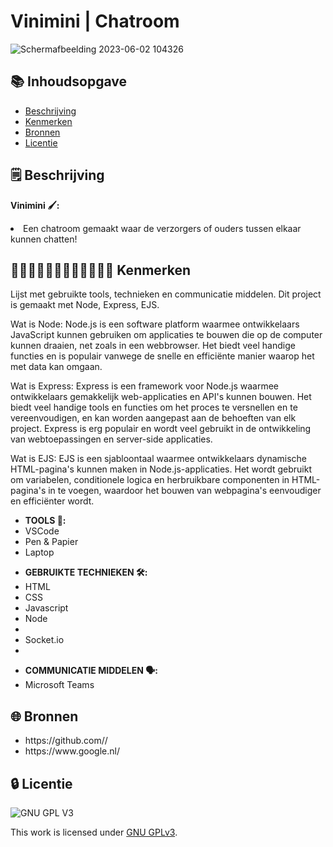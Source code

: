 
# Vinimini | Chatroom

![Schermafbeelding 2023-06-02 104326](https://github.com/iBadr49/connecting-people-realtime-web-app/assets/112856683/b41b55ed-02c8-45d6-ac24-31479b003d0f)



## 📚 Inhoudsopgave

* [Beschrijving](#beschrijving)
* [Kenmerken](#kenmerken)
* [Bronnen](#bronnen)
* [Licentie](#licentie)

## 🗒️ Beschrijving
<strong>Vinimini 🖌️:</strong>

<li>Een chatroom gemaakt waar de verzorgers of ouders tussen elkaar kunnen chatten!</li>
</ul>

## 👩🏼‍💻👩🏾‍💻👨🏻‍💻👨🏼‍💻 Kenmerken

Lijst met gebruikte tools, technieken en communicatie middelen.
Dit project is gemaakt met Node, Express, EJS.

Wat is Node:
Node.js is een software platform waarmee ontwikkelaars JavaScript kunnen gebruiken om applicaties te bouwen die op de computer kunnen draaien, net zoals in een webbrowser. Het biedt veel handige functies en is populair vanwege de snelle en efficiënte manier waarop het met data kan omgaan.

Wat is Express:
Express is een framework voor Node.js waarmee ontwikkelaars gemakkelijk web-applicaties en API's kunnen bouwen. Het biedt veel handige tools en functies om het proces te versnellen en te vereenvoudigen, en kan worden aangepast aan de behoeften van elk project. Express is erg populair en wordt veel gebruikt in de ontwikkeling van webtoepassingen en server-side applicaties.

Wat is EJS:
EJS is een sjabloontaal waarmee ontwikkelaars dynamische HTML-pagina's kunnen maken in Node.js-applicaties. Het wordt gebruikt om variabelen, conditionele logica en herbruikbare componenten in HTML-pagina's in te voegen, waardoor het bouwen van webpagina's eenvoudiger en efficiënter wordt.


<ul>
<li><strong>TOOLS 🧰:</strong></li>
<li>VSCode</li>
<li>Pen & Papier</li>
<li>Laptop</li>
</ul>

<ul>
<li><strong>GEBRUIKTE TECHNIEKEN 🛠️:</strong></li>
<li>HTML</li>
<li>CSS</li>
<li>Javascript</li>
<li>Node<li>
<li>Socket.io<li>
</ul>

<ul>
<li><strong>COMMUNICATIE MIDDELEN 🗣️:</strong></li>
<li>Microsoft Teams</li>
</ul>


## 🌐 Bronnen

<ul>
<li>https://github.com//</li>
<li>https://www.google.nl/</li>
</ul>



## 🔒 Licentie

![GNU GPL V3](https://www.gnu.org/graphics/gplv3-127x51.png)

This work is licensed under [GNU GPLv3](./LICENSE).
